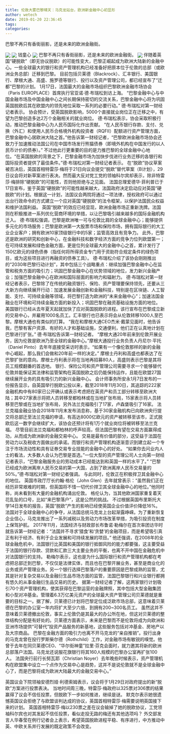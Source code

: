 ```yaml
---
title: 伦敦大雾巴黎晴天：马克龙站台，欧洲新金融中心初显形
author: wetech
date: 2019-01-20 22:36:45
tags: 
categories: 
---
```

巴黎不再只有香街丽影，还是未来的欧洲金融街。
<!-- more -->
<img align="center" border="0" src="https://imgcdn.yicai.com/uppics/images/2019/01/0339b35d205670cab8cd084cfc2e55b6.jpg" />
<img align="center" border="0" src="https://imgcdn.yicai.com/uppics/images/2019/01/48637cbb911727c14933c09d9536d32a.jpg" />
钱童心
<img align="center" border="0" src="https://imgcdn.yicai.com/uppics/images/2019/01/ed6c44803731287c5d806963e4e5f499.jpg" />
巴黎不再只有香街丽影，还是未来的欧洲金融街。
<img align="center" border="0" src="https://imgcdn.yicai.com/uppics/images/2019/01/102ea4e3d3fd61ac0698e5296830d72f.jpg" />
伴随着英国“硬脱欧”（即无协议脱欧）的可能性变大，巴黎正崛起成为欧洲大陆新的金融中心。一些全球最大的银行和资产管理机构已经准备好把原本位于伦敦的总部（或欧洲业务总部）迁移到巴黎。
目前包括贝莱德（Blackrock）、汇丰银行、美国银行、摩根大通、高盛、施罗德等银行、投行以及资产管理公司，都已经宣布了“迁都”巴黎的计划。
1月17日，法国最大的金融市场组织巴黎欧洲金融市场协会（Paris EUROPLACE）首席执行官亚诺∙德∙布瑞松到访上海。
“巴黎金融中心与中国金融市场及中国金融中心之间长期保持密切的交流关系，巴黎金融中心将为巩固英国脱欧后其在欧盟内的领先地位采取一系列的必要行动。” 德·布瑞松对第一财经记者表示。
协会预计，受英国脱欧影响，5000个直接就业岗位正在迁移之中，有望为巴黎创造多达2万个金融相关的就业岗位。
德·布瑞松表示，协会采取积极行动，推动巴黎金融中心为人民币国际化作出贡献。
“在人民币银行存款、支付、兑换（外汇）和使用人民币合格境外机构投资者（RQFII）配额进行资产管理方面，巴黎金融中心居欧洲大陆之首。”他告诉第一财经记者，“巴黎欧洲金融市场协会还致力于加速推动法国公司在中国市场发行熊猫债券（即境外机构在中国发行的以人民币计价的债券）。”
不过他此行更重要的目的是力推巴黎的全球金融中心地位。“在英国脱欧的背景之下，巴黎金融市场为加快步伐进行业务迁移的各银行和国际投资者提供了最佳条件。”德·布瑞松对第一财经记者表示。
在“脱欧”协议草案被否决后，英国首相特雷莎·梅将于21日向议会提交“脱欧”替代草案（B计划），29日议会将对新草案进行表决。然而最大反对党工党的领袖科尔宾却表示，除非特雷莎·梅排除“硬脱欧”的可能性，否则他拒绝与之见面。
法国总理爱德华·菲利普已于17日宣布，鉴于英国“硬脱欧”的可能性越来越大，法国政府决定启动应对英国“硬脱欧”的计划。根据这一计划，法国议会两院将通过一项法律，授权政府可以通过出台行政命令的方式建立一个应对英国“硬脱欧”的法令框架，以保护法国民众权益和维护法国利益。
英国“脱欧”的效应已经显现，欧洲金融市场正重新洗牌。法国则在积极推进一系列优化营商环境的举措，以让巴黎吸引越来越多的国际金融机构迁入。
德·布瑞松强调，巴黎是欧洲唯一可与伦敦比肩的全球金融中心；能够提供多元化的市场服务；巴黎是欧洲第一大股票市场和保险市场，拥有国际银行的大工业企业客户；拥有欧洲10家顶级银行中的5家；监管高效且有竞争力。
此外，巴黎还是欧洲的研究和创新中心，在金融科技和数字经济方面的竞争力位列欧盟第一；在可持续发展和绿色金融方面，更是位列全球最大的金融中心之首，累计发行了150亿欧元的绿色债券（指任何将所得资金专门用于资助符合规定条件的绿色项目，或为这些项目进行再融资的债券工具）。
德·布瑞松介绍了该协会刚刚推出的“2030年巴黎行动计划”，其中包括三个战略重点：继续加强巴黎金融中心在监管和税务方面的吸引力；巩固巴黎金融中心在优势领域的地位，发力新兴金融产业；加强巴黎金融中心在欧洲和国际层面的影响力和辐射力。
德·布瑞松对第一财经记者表示，巴黎除了在传统的融资银行、保险、资产管理要保持领先，还要从三大新方向继续展开行动：加速发展金融创新和金融科技，特别是在区块链、人工智能、支付、可持续金融等领域，将巴黎打造为欧洲的“未来金融中心”；加速法国金融业在环境和可持续金融方面的新投入；巩固巴黎在融资基础设施方面的地位。
美国银行已经从去年夏天起就加快了应对英国脱欧的进程。该行宣布在巴黎成立新的交易中心，并雇用1000名员工。汇丰银行也已表示将会从伦敦转移1000人至巴黎。摩根大通也有类似的打算。
“我在和摩根大通CEO杰米·戴蒙见面时，他告诉我，巴黎有客户资源、有好的人才和基础设施，交通便利，他们正在认真地计划在巴黎进行扩张。” 德·布瑞松告诉第一财经记者。
“摩根大通20年前来到伦敦开展业务，因为伦敦是欧洲乃至全球的金融中心。”摩根大通投行业务负责人丹尼尔·平托（Daniel Pinto）去年年底接受采访时表示，“如果有一个像伦敦那样的新的金融中心崛起，那么我们会做和20年前一样的决定。”
摩根士丹利和高盛也都表达了在巴黎扩张的意向。摩根士丹利表示将在当地再招募80人，高盛则表示巴黎是其将员工规模翻番的首选地。
银行、保险公司和资产管理公司需要寻求一个能够替代伦敦并能保证其法律和监管架构在英国脱欧之后仍能保持运作，且能在欧盟27国继续展开业务的具有吸引力的新兴金融中心。
会计师事务所安永1月7日发布的一份报告显示，自英国举行脱欧公投以来，截至2018年11月30日，其追踪的222家金融机构中有80家已公开确认或表示考虑把在英资产和员工部分转移至欧洲大陆；其中27家表示将把人员转移至都柏林或在当地扩张布局，15家表示将人员转移至巴黎或在当地扩张布局，另外法兰克福吸引了17家，卢森堡吸引了16家。
法兰克福金融业协会2018年11月末发布消息称，基于30家金融机构已向欧洲央行提交将总部迁至法兰克福的申请，有高达8000亿欧元的资产被转移至该市，正式脱欧后这一数字会继续扩大，该协会还预计将有1万个就业岗位将被转移至法兰克福。
尽管目前法兰克福和都柏林的呼声较高，但法国巴黎有望在交易方面赢得成功，从而成为欧洲新的金融交易中心。
交易是最有价值的部分，这受益于法国在劳动力以及税收方面做出的承诺。而银行和资产管理机构逐渐意识到建立起一个专注于市场流动性和具有证券交易专业技能的金融中心的好处。
“如果你去问业内人士的看法，大多数人会认为巴黎是首选。”一位大型的资产管理公司人士向第一财经记者表示，“巴黎金融服务业的劳动成本已经能达到和英国一样的水平了。”
“巴黎已经成为欧洲离岸人民币交易的第一大国，占到了欧洲离岸人民币交易量的50%。”德·布瑞松对第一财经记者强调。
与此同时，伦敦正在积极捍卫其金融中心的地位。
英国市政厅厅长约翰·格伦（John Glen）去年就曾表示：“虽然我们正在经历非常艰难的时期，但英国将不惜一切代价捍卫其全球金融中心的地位。”他同时称，尚未看到有大量的金融机构涌出伦敦。
格伦认为，当其他欧洲国家重复着天花乱坠的口号，比如“来巴黎落户”，这是公然的挑战。
不过根据英国布里斯托大学14日发布的报告，英国“脱欧”产生的影响已经使英国企业价值评价降低16%。
法国对于全球金融中心的争夺，从法国总统马克龙上台起渐露峥嵘。为了重新恢复企业信心，马克龙推出了一系列减税以及劳动力市场改革举措，为吸引投资在制度上保驾护航。
2017年11月，法国经济与财政部长布鲁诺·勒梅尔在首次率团访华时就告诉第一财经记者：“法国并不寻求‘猎食’和‘贪婪’的金融项目，而是希望吸引真正有利于经济、有利于企业发展和可持续发展的项目。”
他还强调，在2008年的全球金融危机中，法国银行比英国和美国的银行抵御风险的能力都要强，这主要受益于法国的银行存款、贷款和汇款三大主要业务的平衡，也离不开中国在金融危机中对法国银行的支持。
勒梅尔表示，这也是为什么国际银行和资产管理机构都在考虑把总部迁到巴黎，不仅仅是法律实体，而且也在巴黎开展业务，甚至是商业化的业务或资产管理业务。另一个银行选择巴黎落户的重要原因是巴黎成熟的监管，尤其是针对复杂交易以及金融衍生品市场方面的监管，法国巴黎银行和兴业银行都拥有悠久的从事金融衍生品交易的历史。
据第一财经记者了解，这两家银行计划吸引70个资产管理机构，使其获得在巴黎运营的金融牌照，其中包括大型金融集团和小型对冲基金。管理着6.3万亿美元资产的全球最大资产管理公司贝莱德就是重要的目标之一。据了解，贝莱德已计划将巴黎定位成泛欧市场总部，这意味着贝莱德在巴黎的办公室一年内将扩大至少六倍，到拥有200~300名员工。
虽然这并不意味着贝莱德撤出伦敦，事实上伦敦仍是其最大的办公所在地，但这对贝莱德的整体结构分配是有好处的。贝莱德方面表示，未来是巴黎而不是伦敦将成为向欧洲和亚洲市场提供“可替代”投资产品服务的新基地，这些服务包括对冲基金、房地产以及大宗商品。
巴黎在金融方面的吸引力也离不开马克龙的“亲自推销”。投行出身的马克龙曾在投行罗斯柴尔德（Rothchild）工作，对金融市场有敏锐的嗅觉。他曾于去年在同贝莱德CEO、“华尔街神童”拉里·芬克会面时，就力邀其将新的欧洲总部落户法国。马克龙还说服花旗银行将其160人规模的巴黎办公室再扩张100人。
法国央行前行长努瓦耶（Christian Noyer）去年晚些时候表示，资产管理机构在欧盟集中设立一个点作为交易中心是趋势，这并不是说伦敦就不是全球金融中心了，而是巴黎将成为欧洲大陆最大的金融交易中心。”
 
 
英国议会下院领袖安德烈娅·利德索姆表示，议会将于1月29日对政府提出的新“脱欧”方案进行投票表决。
当地时间周三晚，特雷莎·梅政府以325票对306票的结果赢得了议会不信任投票，但脱欧下一步如何推进，继续是谜。
默克尔表示她很遗憾英国议会拒绝了与欧盟谈判达成的协议，英国首相特雷莎·梅需要说明英国接下来的计划。
英国首相特雷莎·梅以230票之差在议会输掉了她的脱欧协议，工党领袖科尔宾也对其发起不信任投票，看似走投无路的梅还有其他选项吗？
外交部发言人华春莹在例行记者会上表示，希望英国脱欧进程平稳、有序进行，中方推动中英、中欧关系并行发展的既定政策不会改变。
